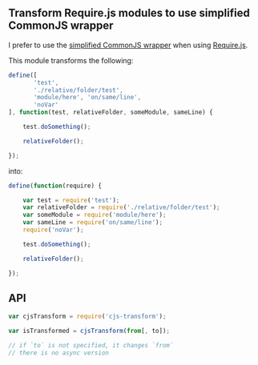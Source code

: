 Transform Require.js modules to use simplified CommonJS wrapper
---------------------------------------------------------------

I prefer to use the [simplified CommonJS wrapper](http://requirejs.org/docs/api.html#cjsmodule)
when using [Require.js](http://requirejs.org/).

This module transforms the following:

```javascript
define([
       'test',
       './relative/folder/test',
       'module/here', 'on/same/line',
       'noVar'
], function(test, relativeFolder, someModule, sameLine) {

    test.doSomething();

    relativeFolder();

});
```

into:

```javascript
define(function(require) {

    var test = require('test');
    var relativeFolder = require('./relative/folder/test');
    var someModule = require('module/here');
    var sameLine = require('on/same/line');
    require('noVar');

    test.doSomething();

    relativeFolder();

});
```

API
---

```javascript
var cjsTransform = require('cjs-transform');

var isTransformed = cjsTransform(from[, to]);

// if `to` is not specified, it changes `from`
// there is no async version
```
